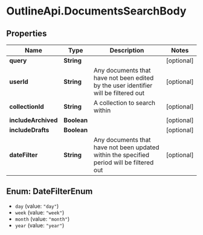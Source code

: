 # OutlineApi.DocumentsSearchBody

## Properties
Name | Type | Description | Notes
------------ | ------------- | ------------- | -------------
**query** | **String** |  | [optional] 
**userId** | **String** | Any documents that have not been edited by the user identifier will be filtered out | [optional] 
**collectionId** | **String** | A collection to search within | [optional] 
**includeArchived** | **Boolean** |  | [optional] 
**includeDrafts** | **Boolean** |  | [optional] 
**dateFilter** | **String** | Any documents that have not been updated within the specified period will be filtered out | [optional] 

<a name="DateFilterEnum"></a>
## Enum: DateFilterEnum

* `day` (value: `"day"`)
* `week` (value: `"week"`)
* `month` (value: `"month"`)
* `year` (value: `"year"`)

